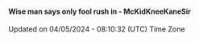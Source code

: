 #### Wise man says only fool rush in - McKidKneeKaneSir
Updated on 04/05/2024 - 08:10:32 (UTC) Time Zone

